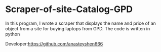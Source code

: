 # Scraper-of-site-Catalog-GPD
In this program, I wrote a scraper that displays the name and price of an object from a site for buying laptops from GPD. The code is written in python  

Developer:https://github.com/anasteyshen666
